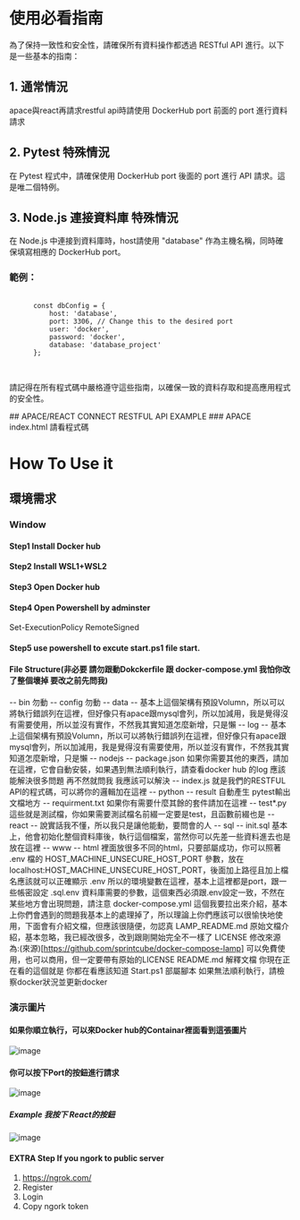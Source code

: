 

<h1>使用必看指南</h1>
      <p>為了保持一致性和安全性，請確保所有資料操作都透過 RESTful API 進行。以下是一些基本的指南：</p>
  <h2>1. 通常情況</h2>  
    <p>apace與react再請求restful api時請使用 DockerHub port 前面的 port 進行資料請求</p>
  <h2>2. Pytest 特殊情況</h2>
      <p>在 Pytest 程式中，請確保使用 DockerHub port 後面的 port 進行 API 請求。這是唯二個特例。</p>

  <h2>3. Node.js 連接資料庫 特殊情況</h2>
  <p>在 Node.js 中連接到資料庫時，host請使用 "database" 作為主機名稱，同時確保填寫相應的 DockerHub port。</p>
  <h3>範例：</h3>
  <pre>
    <code>
      const dbConfig = {
          host: 'database',
          port: 3306, // Change this to the desired port
          user: 'docker',
          password: 'docker',
          database: 'database_project'
      };
    </code>
  </pre>
  <p>請記得在所有程式碼中嚴格遵守這些指南，以確保一致的資料存取和提高應用程式的安全性。</p>
## APACE/REACT CONNECT RESTFUL API EXAMPLE
### APACE index.html
請看程式碼


# How To Use it
## 環境需求
### Window
#### Step1 Install Docker hub
#### Step2 Install WSL1+WSL2
#### Step3 Open Docker hub
#### Step4 Open Powershell by adminster
Set-ExecutionPolicy RemoteSigned
#### Step5 use powershell to excute start.ps1 file start.
#### File Structure(非必要 請勿跟動Dokckerfile 跟 docker-compose.yml 我怕你改了整個壞掉 要改之前先問我)
-- bin 勿動
-- config 勿動
-- data
    -- 基本上這個架構有預設Volumn，所以可以將執行錯誤列在這裡，但好像只有apace跟mysql會列，所以加減用，我是覺得沒有需要使用，所以並沒有實作，不然我其實知道怎麼新增，只是懶
-- log
    -- 基本上這個架構有預設Volumn，所以可以將執行錯誤列在這裡，但好像只有apace跟mysql會列，所以加減用，我是覺得沒有需要使用，所以並沒有實作，不然我其實知道怎麼新增，只是懶
-- nodejs
    -- package.json 如果你需要其他的東西，請加在這裡，它會自動安裝，如果遇到無法順利執行，請查看docker hub 的log 應該能解決很多問題 再不然就問我 我應該可以解決
    -- index.js 就是我們的RESTFUL API的程式碼，可以將你的邏輯加在這裡
-- python 
    -- result 自動產生 pytest輸出文檔地方
    -- requirment.txt 如果你有需要什麼其餘的套件請加在這裡
    -- test*.py 這些就是測試檔，你如果需要測試檔名前綴一定要是test，且函數前綴也是
-- react
    -- 說實話我不懂，所以我只是讓他能動，要問會的人
-- sql
    -- init.sql 基本上，他會初始化整個資料庫後，執行這個檔案，當然你可以先差一些資料進去也是放在這裡
-- www 
    -- html 裡面放很多不同的html，只要部屬成功，你可以照著 .env 檔的 HOST_MACHINE_UNSECURE_HOST_PORT 參數，放在localhost:HOST_MACHINE_UNSECURE_HOST_PORT，後面加上路徑且加上檔名應該就可以正確顯示
.env 所以的環境變數在這裡，基本上這裡都是port，跟一些帳密設定
.sql.env 資料庫需要的參數，這個東西必須跟.env設定一致，不然在某些地方會出現問題，請注意
docker-compose.yml 這個我要拉出來介紹，基本上你們會遇到的問題我基本上的處理掉了，所以理論上你們應該可以很愉快地使用，下面會有介紹文檔，但應該很隨便，勿認真
LAMP_README.md 原始文檔介紹，基本忽略，我已經改很多，改到跟剛開始完全不一樣了
LICENSE 修改來源為:(來源)[https://github.com/sprintcube/docker-compose-lamp] 可以免費使用，也可以商用，但一定要帶有原始的LICENSE
README.md 解釋文檔 你現在正在看的這個就是 你都在看應該知道
Start.ps1 部屬腳本 如果無法順利執行，請檢察docker狀況並更新docker  
### 演示圖片
#### 如果你順立執行，可以來Docker hub的Containar裡面看到這張圖片
![image](https://hackmd.io/_uploads/rJuEzEePa.png)
#### 你可以按下Port的按鈕進行請求
![image](https://hackmd.io/_uploads/SJBvfNxDa.png)
##### Example 我按下 React的按鈕
![image](https://hackmd.io/_uploads/S1qeNNeP6.png)
#### EXTRA Step If you ngork to public server
1. https://ngrok.com/
2. Register
3. Login
4. Copy ngork token